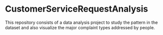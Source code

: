 # CustomerServiceRequestAnalysis
This repository consists of a data analysis project to study the pattern in the dataset and also visualize the major complaint types addressed by people.
